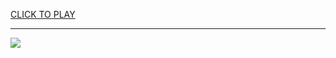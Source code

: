 
<a href="https://premium76.site?title=unblocked_online_games&ref=13M">CLICK TO PLAY</a></h3>
<hr>

<a href="https://premium76.site?title=unblocked_online_games&ref=13M"><img src="https://clearcache.store/games.png"></a>


